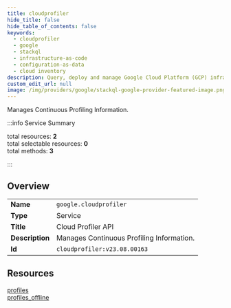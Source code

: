 ```yaml
---
title: cloudprofiler
hide_title: false
hide_table_of_contents: false
keywords:
  - cloudprofiler
  - google
  - stackql
  - infrastructure-as-code
  - configuration-as-data
  - cloud inventory
description: Query, deploy and manage Google Cloud Platform (GCP) infrastructure and resources using SQL
custom_edit_url: null
image: /img/providers/google/stackql-google-provider-featured-image.png
---
```

Manages Continuous Profiling Information.  
    
:::info Service Summary

<div class="row">
<div class="providerDocColumn">
<span>total resources:&nbsp;<b>2</b></span><br />
<span>total selectable resources:&nbsp;<b>0</b></span><br />
<span>total methods:&nbsp;<b>3</b></span><br />
</div>
</div>

:::

## Overview
<table><tbody>
<tr><td><b>Name</b></td><td><code>google.cloudprofiler</code></td></tr>
<tr><td><b>Type</b></td><td>Service</td></tr>
<tr><td><b>Title</b></td><td>Cloud Profiler API</td></tr>
<tr><td><b>Description</b></td><td>Manages Continuous Profiling Information.</td></tr>
<tr><td><b>Id</b></td><td><code>cloudprofiler:v23.08.00163</code></td></tr>
</tbody></table>

## Resources
<div class="row">
<div class="providerDocColumn">
<a href="/providers/google/cloudprofiler/profiles/">profiles</a><br />
</div>
<div class="providerDocColumn">
<a href="/providers/google/cloudprofiler/profiles_offline/">profiles_offline</a><br />
</div>
</div>
